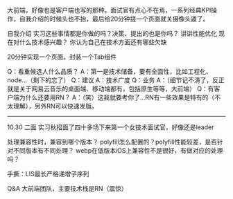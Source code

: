 大前端，好像也是客户端也写的那种。面试官有点心不在焉，一系列经典KPI操作，自我介绍的时候头也不抬，最后给20分钟搓一个页面就关摄像头遁了。


自我介绍
实习这些事情都是你做的吗？决策、提出的也是你吗？
讲讲性能优化
现在对什么技术感兴趣？
你认为自己在技术方面还有哪些欠缺

20分钟实现一个页面，封装一个Tab组件



Q：看重候选人什么品质？
A：第一是技术储备，要有全面性，比如工程化、node...（剩下的忘了）
Q：建议
A：技术广度
Q：业务
A：（细节记不清了，反正就是关于网易云音乐的桌面端、移动端都有，包括原生等等，大前端）
Q：有客户端为什么还要用RN？
A：（笑）这我就要考你了...RN有一些效果是特有的（不太理解），另外RN可以快速发版。


---


10.30 二面
实习秋招面了四十多场下来第一个女技术面试官，好像还是leader

处理兼容性时，兼容到哪个版本？
polyfill怎么配置的？polyfill性能较差，是否针对不同版本有不同处理？
webp在低版本iOS上兼容性不是很好，有做对应的处理吗？

手撕：LIS最长严格递增子序列

Q&A
大前端团队，主要技术栈是RN（震惊）